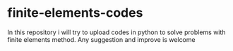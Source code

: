 # finite-elements-codes
In this repository i will try to upload codes in python to solve problems with finite elements method. Any suggestion and improve is welcome

